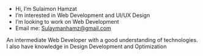 - Hi, I’m Sulaimon Hamzat
- I’m interested in Web Development and UI/UX Design
- I’m looking to work on Web Development
- Email me: Sulaymanhamz@gmail.com

An intermediate Web Developer with a good understanding of technologies.
I also have knowledge in Design Development and Optimization
